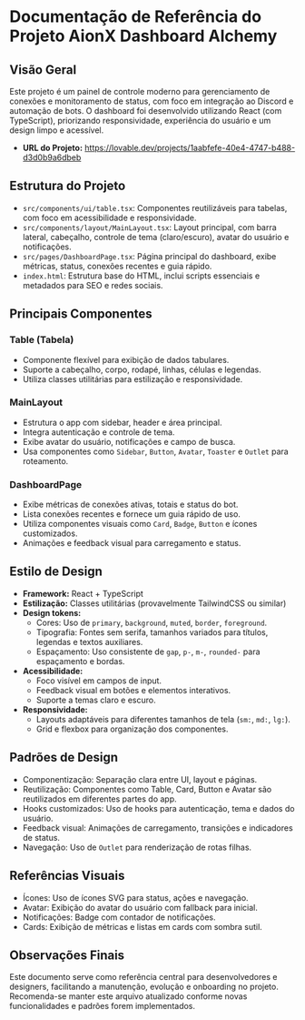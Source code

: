 # Documentação de Referência do Projeto AionX Dashboard Alchemy

## Visão Geral
Este projeto é um painel de controle moderno para gerenciamento de conexões e monitoramento de status, com foco em integração ao Discord e automação de bots. O dashboard foi desenvolvido utilizando React (com TypeScript), priorizando responsividade, experiência do usuário e um design limpo e acessível.

- **URL do Projeto:** https://lovable.dev/projects/1aabfefe-40e4-4747-b488-d3d0b9a6dbeb

## Estrutura do Projeto

- `src/components/ui/table.tsx`: Componentes reutilizáveis para tabelas, com foco em acessibilidade e responsividade.
- `src/components/layout/MainLayout.tsx`: Layout principal, com barra lateral, cabeçalho, controle de tema (claro/escuro), avatar do usuário e notificações.
- `src/pages/DashboardPage.tsx`: Página principal do dashboard, exibe métricas, status, conexões recentes e guia rápido.
- `index.html`: Estrutura base do HTML, inclui scripts essenciais e metadados para SEO e redes sociais.

## Principais Componentes

### Table (Tabela)
- Componente flexível para exibição de dados tabulares.
- Suporte a cabeçalho, corpo, rodapé, linhas, células e legendas.
- Utiliza classes utilitárias para estilização e responsividade.

### MainLayout
- Estrutura o app com sidebar, header e área principal.
- Integra autenticação e controle de tema.
- Exibe avatar do usuário, notificações e campo de busca.
- Usa componentes como `Sidebar`, `Button`, `Avatar`, `Toaster` e `Outlet` para roteamento.

### DashboardPage
- Exibe métricas de conexões ativas, totais e status do bot.
- Lista conexões recentes e fornece um guia rápido de uso.
- Utiliza componentes visuais como `Card`, `Badge`, `Button` e ícones customizados.
- Animações e feedback visual para carregamento e status.

## Estilo de Design

- **Framework:** React + TypeScript
- **Estilização:** Classes utilitárias (provavelmente TailwindCSS ou similar)
- **Design tokens:**
  - Cores: Uso de `primary`, `background`, `muted`, `border`, `foreground`.
  - Tipografia: Fontes sem serifa, tamanhos variados para títulos, legendas e textos auxiliares.
  - Espaçamento: Uso consistente de `gap`, `p-`, `m-`, `rounded-` para espaçamento e bordas.
- **Acessibilidade:**
  - Foco visível em campos de input.
  - Feedback visual em botões e elementos interativos.
  - Suporte a temas claro e escuro.
- **Responsividade:**
  - Layouts adaptáveis para diferentes tamanhos de tela (`sm:`, `md:`, `lg:`).
  - Grid e flexbox para organização dos componentes.

## Padrões de Design

- Componentização: Separação clara entre UI, layout e páginas.
- Reutilização: Componentes como Table, Card, Button e Avatar são reutilizados em diferentes partes do app.
- Hooks customizados: Uso de hooks para autenticação, tema e dados do usuário.
- Feedback visual: Animações de carregamento, transições e indicadores de status.
- Navegação: Uso de `Outlet` para renderização de rotas filhas.

## Referências Visuais

- Ícones: Uso de ícones SVG para status, ações e navegação.
- Avatar: Exibição do avatar do usuário com fallback para inicial.
- Notificações: Badge com contador de notificações.
- Cards: Exibição de métricas e listas em cards com sombra sutil.

## Observações Finais

Este documento serve como referência central para desenvolvedores e designers, facilitando a manutenção, evolução e onboarding no projeto. Recomenda-se manter este arquivo atualizado conforme novas funcionalidades e padrões forem implementados.